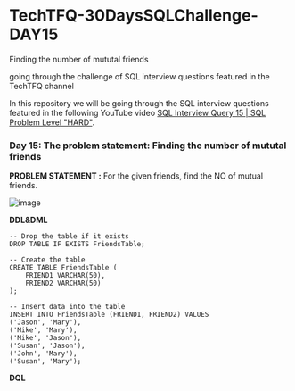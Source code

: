 # TechTFQ-30DaysSQLChallenge-DAY15

Finding the number of mututal friends

going through the challenge of SQL interview questions featured in the TechTFQ channel



In this repository we will be going through the SQL interview questions featured in the following YouTube video [SQL Interview Query 15 | SQL Problem Level "HARD"](https://www.youtube.com/watch?v=ka9kDqkITX4&list=PLavw5C92dz9Hxz0YhttDniNgKejQlPoAn&index=15).

### Day 15: The problem statement: Finding the number of mututal friends


**PROBLEM STATEMENT :** 
For the given friends, find the NO of mutual friends.

![image](https://github.com/user-attachments/assets/24ac56ba-0853-4744-825c-95f472488c0d)


**DDL&DML**

```
-- Drop the table if it exists
DROP TABLE IF EXISTS FriendsTable;

-- Create the table
CREATE TABLE FriendsTable (
    FRIEND1 VARCHAR(50),
    FRIEND2 VARCHAR(50)
);

-- Insert data into the table
INSERT INTO FriendsTable (FRIEND1, FRIEND2) VALUES
('Jason', 'Mary'),
('Mike', 'Mary'),
('Mike', 'Jason'),
('Susan', 'Jason'),
('John', 'Mary'),
('Susan', 'Mary');

```

**DQL**

```


```
